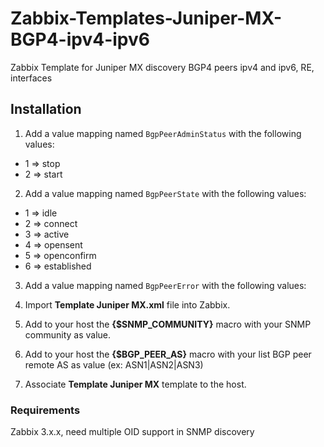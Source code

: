 # Zabbix-Templates-Juniper-MX-BGP4-ipv4-ipv6
Zabbix Template for Juniper MX discovery BGP4 peers ipv4 and ipv6, RE, interfaces

Installation
------------

1. Add a value mapping named `BgpPeerAdminStatus` with the following values:
  * 1 => stop
  * 2 => start
2. Add a value mapping named `BgpPeerState` with the following values:
  * 1 => idle
  * 2 => connect
  * 3 => active
  * 4 => opensent
  * 5 => openconfirm
  * 6 => established
3. Add a value mapping named `BgpPeerError` with the following values:

4. Import **Template Juniper MX.xml** file into Zabbix.
5. Add to your host the **{$SNMP_COMMUNITY}** macro with your SNMP community as value.
6. Add to your host the **{$BGP_PEER_AS}** macro with your list BGP peer remote AS as value (ex: ASN1|ASN2|ASN3)
7. Associate **Template Juniper MX** template to the host.

### Requirements

Zabbix 3.x.x, need multiple OID support in SNMP discovery
